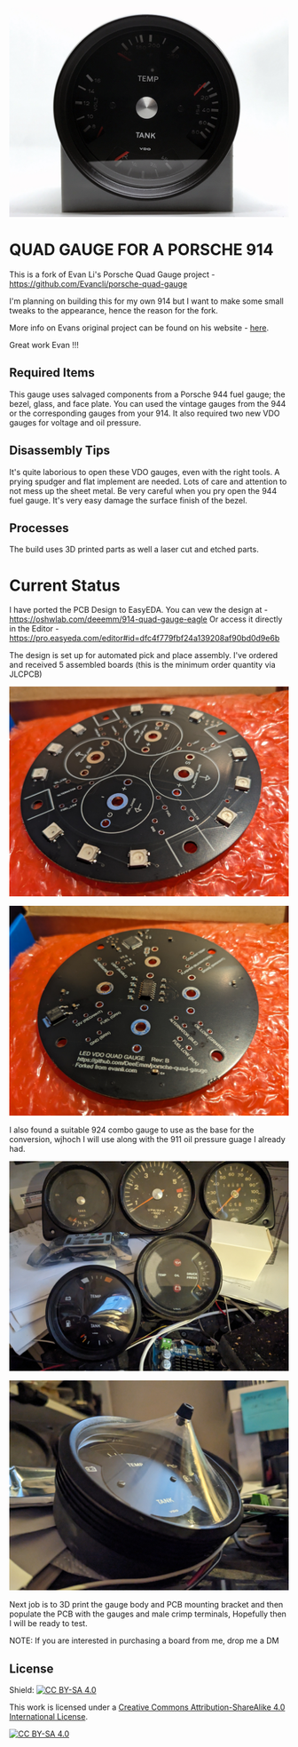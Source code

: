 ![Gauge](Photos/19.jpg)

# QUAD GAUGE FOR A PORSCHE 914

This is a fork of Evan Li's Porsche Quad Gauge project - https://github.com/Evancli/porsche-quad-gauge

I'm planning on building this for my own 914 but I want to make some small tweaks to the appearance, hence the reason for the fork.

More info on Evans original project can be found on his website -  [here](https://evanli.com/quad-gauge-for-a-porsche-914/).

Great work Evan !!!

## Required Items
This gauge uses salvaged components from a Porsche 944 fuel gauge; the bezel, glass, and face plate. You can used the vintage gauges from the 944 or the corresponding gauges from your 914. It also required two new VDO gauges for voltage and oil pressure.

## Disassembly Tips
It's quite laborious to open these VDO gauges, even with the right tools. A prying spudger and flat implement are needed. Lots of care and attention to not mess up the sheet metal. Be very careful when you pry open the 944 fuel gauge. It's very easy damage the surface finish of the bezel. 

## Processes
The build uses 3D printed parts as well a laser cut and etched parts. 

# Current Status

I have ported the PCB Design to EasyEDA. You can vew the design at - https://oshwlab.com/deeemm/914-quad-gauge-eagle
Or access it directly in the Editor - https://pro.easyeda.com/editor#id=dfc4f779fbf24a139208af90bd0d9e6b

The design is set up for automated pick and place assembly. I've ordered and received 5 assembled boards (this is the minimum order quantity via JLCPCB) 

![Gauge](Photos/21.jpg)

![Gauge](Photos/22.jpg)

I also found a suitable 924 combo gauge to use as the base for the conversion, wjhoch I will use along with the 911 oil pressure guage I already had.

![Gauge](Photos/23.jpg)

![Gauge](Photos/24.jpg)

Next job is to 3D print the gauge body and PCB mounting bracket and then populate the PCB with the gauges and male crimp terminals, Hopefully then I will be ready to test.

NOTE: If you are interested in purchasing a board from me, drop me a DM


## License
Shield: [![CC BY-SA 4.0][cc-by-sa-shield]][cc-by-sa]

This work is licensed under a
[Creative Commons Attribution-ShareAlike 4.0 International License][cc-by-sa].

[![CC BY-SA 4.0][cc-by-sa-image]][cc-by-sa]

[cc-by-sa]: http://creativecommons.org/licenses/by-sa/4.0/
[cc-by-sa-image]: https://licensebuttons.net/l/by-sa/4.0/88x31.png
[cc-by-sa-shield]: https://img.shields.io/badge/License-CC%20BY--SA%204.0-lightgrey.svg


